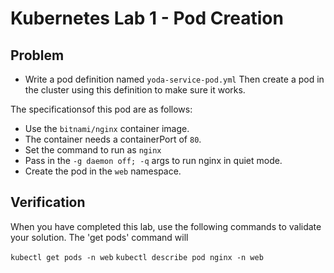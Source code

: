 # Kubernetes Lab 1 - Pod Creation

## Problem

- Write a pod definition named `yoda-service-pod.yml` Then create a pod in the cluster using this definition to make sure it works.

The specificationsof this pod are as follows:

- Use the `bitnami/nginx` container image.
- The container needs a containerPort of `80`.
- Set the command to run as `nginx`
- Pass in the `-g daemon off; -q` args to run nginx in quiet mode.
- Create the pod in the `web` namespace.

## Verification

When you have completed this lab, use the following commands to validate your solution. The 'get pods' command will

`kubectl get pods -n web`
`kubectl describe pod nginx -n web`
